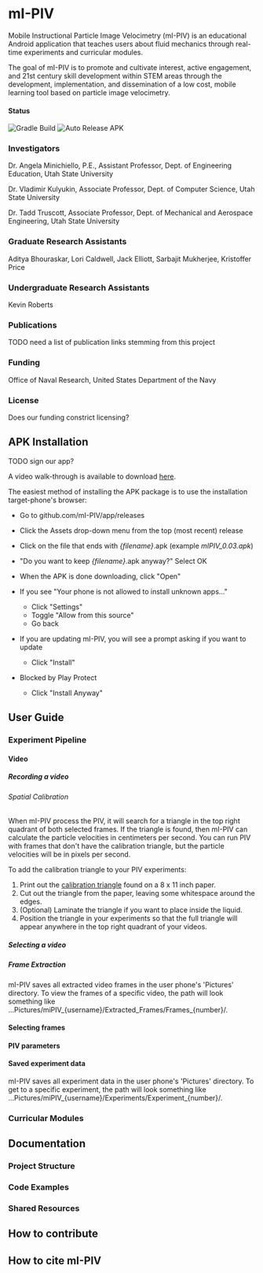 # mI-PIV
Mobile Instructional Particle Image Velocimetry (mI-PIV) is an educational Android application
that teaches users about fluid mechanics through real-time experiments and curricular modules.

The goal of mI-PIV is to promote and cultivate interest, active engagement, and 21st century
skill development within STEM areas through the development, implementation, and dissemination of
a low cost, mobile learning tool based on particle image velocimetry.

#### Status
![Gradle Build](https://github.com/mI-PIV/app/workflows/Gradle%20Build/badge.svg)
![Auto Release APK](https://github.com/mI-PIV/app/workflows/Auto%20Release%20APK/badge.svg?branch=main&event=schedule)

### Investigators
Dr. Angela Minichiello, P.E., Assistant Professor, Dept. of Engineering Education, Utah State University

Dr. Vladimir Kulyukin, Associate Professor, Dept. of Computer Science, Utah State University

Dr. Tadd Truscott, Associate Professor, Dept. of Mechanical and Aerospace Engineering, Utah State University

### Graduate Research Assistants
Aditya Bhouraskar, Lori Caldwell, Jack Elliott, Sarbajit Mukherjee, Kristoffer Price

### Undergraduate Research Assistants
Kevin Roberts

### Publications
TODO need a list of publication links stemming from this project

### Funding
Office of Naval Research, United States Department of the Navy

### License
Does our funding constrict licensing?

## APK Installation
TODO sign our app?

A video walk-through is available to download [here](https://github.com/mI-PIV/app/raw/readme/resources/installGithubAPK.mp4).

The easiest method of installing the APK package is to use the installation target-phone's browser:

- Go to github.com/mI-PIV/app/releases
- Click the Assets drop-down menu from the top (most recent) release
- Click on the file that ends with *{filename}*.apk (example *mIPIV_0.03.apk*)
- "Do you want to keep *{filename}*.apk anyway?" Select OK
- When the APK is done downloading, click "Open"
- If you see "Your phone is not allowed to install unknown apps..."
  
    - Click "Settings"
    - Toggle "Allow from this source"
    - Go back

- If you are updating mI-PIV, you will see a prompt asking if you want to update

    - Click "Install"
    
- Blocked by Play Protect
    
    - Click "Install Anyway"

## User Guide
### Experiment Pipeline
#### Video
##### Recording a video
###### Spatial Calibration
When mI-PIV process the PIV, it will search for a triangle in the top right quadrant of both selected frames.
If the triangle is found, then mI-PIV can calculate the particle velocities in centimeters per second.
You can run PIV with frames that don't have the calibration triangle, but the particle velocities will be in pixels per second.

To add the calibration triangle to your PIV experiments:
1. Print out the [calibration triangle](/resources/triangleCalibration.png) found on a 8 x 11 inch paper.
2. Cut out the triangle from the paper, leaving some whitespace around the edges.
3. (Optional) Laminate the triangle if you want to place inside the liquid.
4. Position the triangle in your experiments so that the full triangle will appear anywhere in the top right quadrant of your videos.

##### Selecting a video
##### Frame Extraction
mI-PIV saves all extracted video frames in the user phone's 'Pictures' directory.
To view the frames of a specific video, the path will look something like ...Pictures/miPIV_{username}/Extracted_Frames/Frames_{number}/.
#### Selecting frames
#### PIV parameters
#### Saved experiment data
mI-PIV saves all experiment data in the user phone's 'Pictures' directory. 
To get to a specific experiment, the path will look something like ...Pictures/miPIV_{username}/Experiments/Experiment_{number}/.
### Curricular Modules

## Documentation
### Project Structure
### Code Examples
### Shared Resources

## How to contribute

## How to cite mI-PIV
